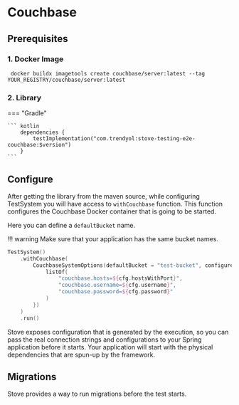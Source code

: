 # Couchbase

## Prerequisites

### 1. Docker Image

```shell  
 docker buildx imagetools create couchbase/server:latest --tag YOUR_REGISTRY/couchbase/server:latest
```

### 2. Library

=== "Gradle"

    ``` kotlin
        dependencies {
            testImplementation("com.trendyol:stove-testing-e2e-couchbase:$version")
        }
    ```

## Configure

After getting the library from the maven source, while configuring TestSystem you will have access to `withCouchbase` function.
This function configures the Couchbase Docker container that is going to be started.

Here you can define a `defaultBucket` name. 

!!! warning
    Make sure that your application has the same bucket names.

```kotlin
TestSystem()
    .withCouchbase(
        CouchbaseSystemOptions(defaultBucket = "test-bucket", configureExposedConfiguration = { cfg ->
            listOf(
                "couchbase.hosts=${cfg.hostsWithPort}",
                "couchbase.username=${cfg.username}",
                "couchbase.password=${cfg.password}"
            )
        })
    )
    .run()
```

Stove exposes configuration that is generated by the execution,
so you can pass the real connection strings and configurations to your Spring application before it starts.
Your application will start with the physical dependencies that are spun-up by the framework.

## Migrations

Stove provides a way to run migrations before the test starts.
